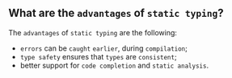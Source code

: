 What are the `advantages` of `static typing`?
---
The `advantages` of `static typing` are the following:
  - `errors` can be `caught` `earlier`, during `compilation`;
  - `type safety` ensures that `types` are `consistent`;
  - better support for `code completion` and `static analysis`.
